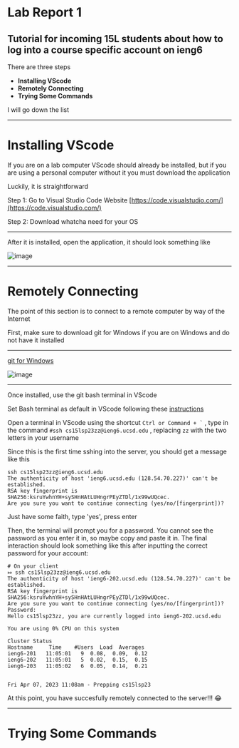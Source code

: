 # Lab Report 1
## Tutorial for incoming 15L students about how to log into a course specific account on ieng6  

There are three steps  

* **Installing VScode**
*  **Remotely Connecting**
*  **Trying Some Commands**

I will go down the list

---

# Installing VScode

If you are on a lab computer VScode should already be installed, but if you are using a personal computer without it
you must download the application

Luckily, it is straightforward

Step 1: Go to Visual Studio Code Website [https://code.visualstudio.com/](https://code.visualstudio.com/)

Step 2: Download whatcha need for your OS

---

After it is installed, open the application, it should look something like

![image](https://user-images.githubusercontent.com/130080241/230442780-0cefbdcb-b17c-4f5d-bfff-c522212902c5.png)

---

# Remotely Connecting

The point of this section is to connect to a remote computer by way of the Internet

First, make sure to download git for Windows if you are on Windows and do not have it installed

---

[git for Windows](https://gitforwindows.org/)

![image](https://user-images.githubusercontent.com/130080241/230443663-d46e105a-a958-42d5-8f5d-e96547fc7b4f.png)

---

Once installed, use the git bash terminal in VScode

Set Bash terminal as default in VScode following these [instructions](https://stackoverflow.com/a/50527994)

Open a terminal in VScode using the shortcut ```` Ctrl or Command + ` ```` , type in the command `#ssh cs15lsp23zz@ieng6.ucsd.edu` , replacing `zz` with the two letters in your username

Since this is the first time sshing into the server, you should get a message like this

```
ssh cs15lsp23zz@ieng6.ucsd.edu
The authenticity of host 'ieng6.ucsd.edu (128.54.70.227)' can't be established.
RSA key fingerprint is SHA256:ksruYwhnYH+sySHnHAtLUHngrPEyZTDl/1x99wUQcec.
Are you sure you want to continue connecting (yes/no/[fingerprint])? 

```
Just have some faith, type 'yes', press enter

Then, the terminal will prompt you for a password. You cannot see the password as you enter it in, so maybe copy and paste it in. The final interaction should look something like this after inputting the correct password for your account: 

```
# On your client
⤇ ssh cs15lsp23zz@ieng6.ucsd.edu
The authenticity of host 'ieng6-202.ucsd.edu (128.54.70.227)' can't be established.
RSA key fingerprint is SHA256:ksruYwhnYH+sySHnHAtLUHngrPEyZTDl/1x99wUQcec.
Are you sure you want to continue connecting (yes/no/[fingerprint])? 
Password: 
Hello cs15lsp23zz, you are currently logged into ieng6-202.ucsd.edu

You are using 0% CPU on this system

Cluster Status 
Hostname     Time    #Users  Load  Averages  
ieng6-201   11:05:01   9  0.08,  0.09,  0.12
ieng6-202   11:05:01   5  0.02,  0.15,  0.15
ieng6-203   11:05:02   6  0.05,  0.14,  0.21

 
Fri Apr 07, 2023 11:08am - Prepping cs15lsp23

```

At this point, you have succesfully remotely connected to the server!!! :joy:

---

# Trying Some Commands










